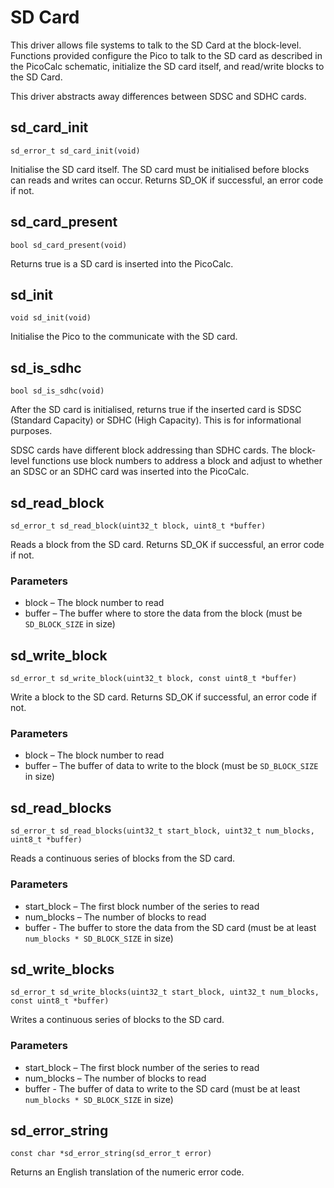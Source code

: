 # SD Card

This driver allows file systems to talk to the SD Card at the block-level. Functions provided configure the Pico to talk to the SD card as described in the PicoCalc schematic, initialize the SD card itself, and read/write blocks to the SD Card.

This driver abstracts away differences between SDSC and SDHC cards.


## sd_card_init

`sd_error_t sd_card_init(void)`

Initialise the SD card itself. The SD card must be initialised before blocks can reads and writes can occur. Returns SD_OK if successful, an error code if not.


## sd_card_present

`bool sd_card_present(void)`

Returns true is a SD card is inserted into the PicoCalc.


## sd_init

`void sd_init(void)`

Initialise the Pico to the communicate with the SD card.


## sd_is_sdhc

`bool sd_is_sdhc(void)`

After the SD card is initialised, returns true if the inserted card is SDSC (Standard Capacity) or SDHC (High Capacity). This is for informational purposes.

SDSC cards have different block addressing than SDHC cards. The block-level functions use block numbers to address a block and adjust to whether an SDSC or an SDHC card was inserted into the PicoCalc.

## sd_read_block

`sd_error_t sd_read_block(uint32_t block, uint8_t *buffer)`

Reads a block from the SD card. Returns SD_OK if successful, an error code if not.

### Parameters

- block – The block number to read
- buffer – The buffer where to store the data from the block (must be `SD_BLOCK_SIZE` in size)

## sd_write_block

`sd_error_t sd_write_block(uint32_t block, const uint8_t *buffer)`

Write a block to the SD card. Returns SD_OK if successful, an error code if not.

### Parameters

- block – The block number to read
- buffer – The buffer of data to write to the block (must be `SD_BLOCK_SIZE` in size)


## sd_read_blocks

`sd_error_t sd_read_blocks(uint32_t start_block, uint32_t num_blocks, uint8_t *buffer)`

Reads a continuous series of blocks from the SD card. 

### Parameters

- start_block – The first block number of the series to read
- num_blocks – The number of blocks to read
- buffer - The buffer to store the data from the SD card (must be at least `num_blocks * SD_BLOCK_SIZE` in size)


## sd_write_blocks

`sd_error_t sd_write_blocks(uint32_t start_block, uint32_t num_blocks, const uint8_t *buffer)`

Writes a continuous series of blocks to the SD card. 

### Parameters

- start_block – The first block number of the series to read
- num_blocks – The number of blocks to read
- buffer - The buffer of data to write to the SD card (must be at least `num_blocks * SD_BLOCK_SIZE` in size)


## sd_error_string

`const char *sd_error_string(sd_error_t error)`

Returns an English translation of the numeric error code.
